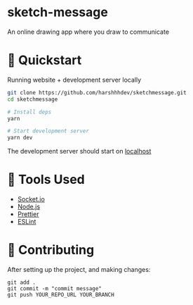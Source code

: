 # sketch-message

An online drawing app where you draw to communicate

# 🚀 Quickstart 

Running website + development server locally

```bash
git clone https://github.com/harshhhdev/sketchmessage.git
cd sketchmessage

# Install deps
yarn

# Start development server
yarn dev
```

The development server should start on [localhost](https://localhost:3000)

# 🔧 Tools Used

 - [Socket.io](https://socket.io/)
 - [Node.js](https://nodejs.org/)
 - [Prettier](https://prettier.io/)
 - [ESLint](https://eslint.org/)

# 🤞 Contributing

After setting up the project, and making changes:

```git
git add .
git commit -m "commit message"
git push YOUR_REPO_URL YOUR_BRANCH
```

